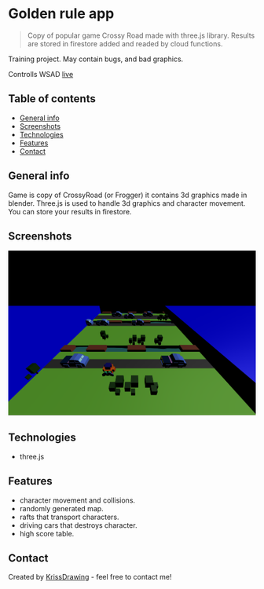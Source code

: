 # Golden rule app

> Copy of popular game Crossy Road made with three.js library. Results are stored in firestore added and readed by cloud functions.

Training project. May contain bugs, and bad graphics.

Controlls WSAD [live](https://crossyroadwannabe.web.app/)

## Table of contents

- [General info](#general-info)
- [Screenshots](#screenshots)
- [Technologies](#technologies)
- [Features](#features)
- [Contact](#contact)

## General info

Game is copy of CrossyRoad (or Frogger) it contains 3d graphics made in blender. Three.js is used to handle 3d graphics and character movement. You can store your results in firestore.

## Screenshots

![main page](./img/crossyRoad.png)

## Technologies

- three.js

## Features

- character movement and collisions.
- randomly generated map.
- rafts that transport characters.
- driving cars that destroys character.
- high score table.

## Contact

Created by [KrissDrawing](https://krissdrawing.pl/) - feel free to contact me!

